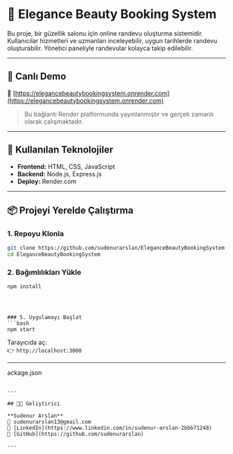 
# 💅 Elegance Beauty Booking System

Bu proje, bir güzellik salonu için online randevu oluşturma sistemidir. Kullanıcılar hizmetleri ve uzmanları inceleyebilir, uygun tarihlerde randevu oluşturabilir. Yönetici paneliyle randevular kolayca takip edilebilir.

---

## 🚀 Canlı Demo

🔗 [https://elegancebeautybookingsystem.onrender.com](https://elegancebeautybookingsystem.onrender.com)

> Bu bağlantı Render platformunda yayınlanmıştır ve gerçek zamanlı olarak çalışmaktadır.

---

## 🧰 Kullanılan Teknolojiler

- **Frontend:** HTML, CSS, JavaScript
- **Backend:** Node.js, Express.js
- **Deploy:** Render.com

---

## 📦 Projeyi Yerelde Çalıştırma

### 1. Repoyu Klonla
```bash
git clone https://github.com/sudenurarslan/EleganceBeautyBookingSystem.git
cd EleganceBeautyBookingSystem
```

### 2. Bağımlılıkları Yükle
```bash
npm install
```


```



### 5. Uygulamayı Başlat
```bash
npm start
```

Tarayıcıda aç:  
👉 `http://localhost:3000`

---

ackage.json
```

---

## 👩‍💻 Geliştirici

**Sudenur Arslan**  
📧 sudenurarslan13@gmail.com  
🔗 [LinkedIn](https://www.linkedin.com/in/sudenur-arslan-2bbb71248)  
🔗 [GitHub](https://github.com/sudenurarslan)

---


